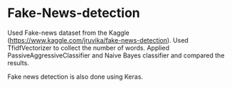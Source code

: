 # Fake-News-detection


Used Fake-news dataset from the Kaggle (https://www.kaggle.com/jruvika/fake-news-detection). Used TfidfVectorizer to collect the number of words.
Applied PassiveAggressiveClassifier and Naive Bayes classifier and compared the results.


Fake news detection is also done using Keras.
